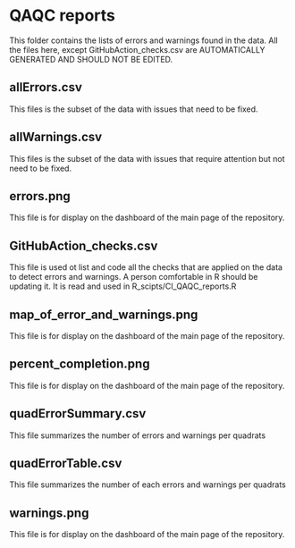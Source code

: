# QAQC reports

This folder contains the lists of errors and warnings found in the data.
All the files here, except GitHubAction_checks.csv are AUTOMATICALLY GENERATED AND SHOULD NOT BE EDITED.


## allErrors.csv
This files is the subset of the data with issues that need to be fixed.

## allWarnings.csv
This files is the subset of the data with issues that require attention but not need to be fixed.

## errors.png
This file is for display on the dashboard of the main page of the repository.

## GitHubAction_checks.csv
This file is used ot list and code all the checks that are applied on the data to detect errors and warnings. A person comfortable in R should be updating it. It is read and used in R_scipts/CI_QAQC_reports.R

## map_of_error_and_warnings.png
This file is for display on the dashboard of the main page of the repository.

## percent_completion.png
This file is for display on the dashboard of the main page of the repository.

## quadErrorSummary.csv
This file summarizes the number of errors and warnings per quadrats

## quadErrorTable.csv
This file summarizes the number of each errors and warnings per quadrats

## warnings.png
This file is for display on the dashboard of the main page of the repository.
